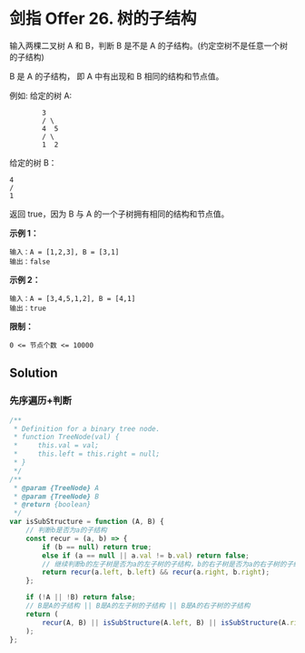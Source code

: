 # 剑指 Offer 26. 树的子结构

输入两棵二叉树 A 和 B，判断 B 是不是 A 的子结构。(约定空树不是任意一个树的子结构)

B 是 A 的子结构， 即 A 中有出现和 B 相同的结构和节点值。

例如:
给定的树 A:

```
		3
		/ \
		4  5
		/ \
		1  2
```

给定的树 B：

```
4
/
1
```

返回 true，因为 B 与 A 的一个子树拥有相同的结构和节点值。

**示例 1：**

```
输入：A = [1,2,3], B = [3,1]
输出：false
```

**示例 2：**

```
输入：A = [3,4,5,1,2], B = [4,1]
输出：true
```

**限制：**

`0 <= 节点个数 <= 10000`

## Solution

### 先序遍历+判断

```javascript
/**
 * Definition for a binary tree node.
 * function TreeNode(val) {
 *     this.val = val;
 *     this.left = this.right = null;
 * }
 */
/**
 * @param {TreeNode} A
 * @param {TreeNode} B
 * @return {boolean}
 */
var isSubStructure = function (A, B) {
    // 判断b是否为a的子结构
    const recur = (a, b) => {
        if (b == null) return true;
        else if (a == null || a.val != b.val) return false;
        // 继续判断b的左子树是否为a的左子树的子结构，b的右子树是否为a的右子树的子结构
        return recur(a.left, b.left) && recur(a.right, b.right);
    };

    if (!A || !B) return false;
    // B是A的子结构 || B是A的左子树的子结构 || B是A的右子树的子结构
    return (
        recur(A, B) || isSubStructure(A.left, B) || isSubStructure(A.right, B)
    );
};
```

